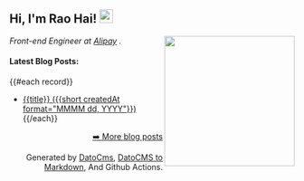 <h2>Hi, I'm Rao Hai! <img src="https://github.githubassets.com/images/mona-whisper.gif" height="24" /></h2>
<img align='right' src="https://avatars2.githubusercontent.com/u/566097?s=460&u=f385d5f3c5b26fa41ea8f778743bbd2e47116394&v=4" width="230" />
<p><em>Front-end Engineer at <a href="https://www.alipay.com/">Alipay</a> . </em>

<h4> Latest Blog Posts: </h4>

{{#each record}}
  - [{{title}} ({{short createdAt format="MMMM dd, YYYY"}})](https://buzhou.top/blogs/{{slug}})
{{/each}}



<p align="right"><a href="https://buzhou.top">➡️ More blog posts</a></p>
<p align="right">
  Generated by
  <a href="http://datocms.com/">DatoCms</a>,
  <a href="https://github.com/marketplace/actions/datocms-to-markdown">DatoCMS to Markdown</a>,
  And Github Actions.
</p>
